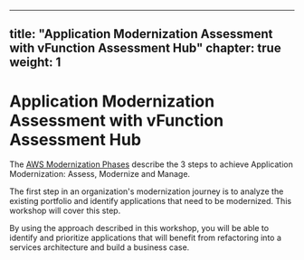 

---
title: "Application Modernization Assessment with vFunction Assessment Hub"
chapter: true
weight: 1
---

# Application Modernization Assessment with vFunction Assessment Hub 

The [AWS Modernization Phases](https://docs.aws.amazon.com/prescriptive-guidance/latest/strategy-modernizing-applications/phases.html) describe the 3 steps to achieve Application Modernization: Assess, Modernize and Manage.

The first step in an organization's modernization journey is to analyze the existing portfolio and identify applications that need to be modernized. This workshop will cover this step.

By using the approach described in this workshop, you will be able to identify and prioritize applications that will benefit from refactoring into a services architecture and build a business case.
